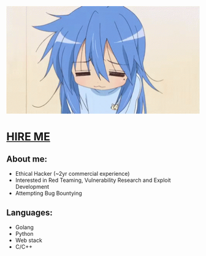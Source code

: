 <p align="center">
  <img width="600" src="https://raw.githubusercontent.com/keelanbrady1011/keelanbrady1011/main/big-lucky-star-yawn.gif">
</p>

# [HIRE ME](https://github.com/keelanbrady1011/keelanbrady1011/blob/main/CV-latest.pdf)

## About me:
- Ethical Hacker (~2yr commercial experience)
- Interested in Red Teaming, Vulnerability Research and Exploit Development
- Attempting Bug Bountying

## Languages:
- Golang
- Python
- Web stack
- C/C++
